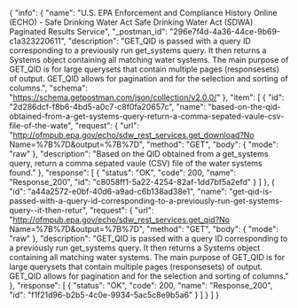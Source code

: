 {
  "info": {
    "name": "U.S. EPA Enforcement and Compliance History Online (ECHO) - Safe Drinking Water Act Safe Drinking Water Act (SDWA) Paginated Results Service",
    "_postman_id": "296e7f4d-4a36-44ce-9b69-c1a323220611",
    "description": "GET_QID is passed with a query ID corresponding to a previously run get_systems query. It then returns a Systems object containing all matching water systems. The main purpose of GET_QID is for large querysets that contain multiple pages (responsesets) of output. GET_QID allows for pagination and for the selection and sorting of columns.",
    "schema": "https://schema.getpostman.com/json/collection/v2.0.0/"
  },
  "item": [
    {
      "id": "2d286dcf-f8b6-4bd5-a0c7-c8f0fa20657c",
      "name": "based-on-the-qid-obtained-from-a-get-systems-query-return-a-comma-sepated-vaule-csv-file-of-the-wate",
      "request": {
        "url": "http://ofmpub.epa.gov/echo/sdw_rest_services.get_download?No Name=%7B%7D&output=%7B%7D",
        "method": "GET",
        "body": {
          "mode": "raw"
        },
        "description": "Based on the QID obtained from a get_systems query, return a comma sepated vaule (CSV) file of the water systems found."
      },
      "response": [
        {
          "status": "OK",
          "code": 200,
          "name": "Response_200",
          "id": "c8058ff1-5a22-4254-82af-1dd7bf5a2efd"
        }
      ]
    },
    {
      "id": "a44a2572-e0bf-40d6-a9ad-c6b138ad38e1",
      "name": "get-qid-is-passed-with-a-query-id-corresponding-to-a-previously-run-get-systems-query--it-then-retur",
      "request": {
        "url": "http://ofmpub.epa.gov/echo/sdw_rest_services.get_qid?No Name=%7B%7D&output=%7B%7D",
        "method": "GET",
        "body": {
          "mode": "raw"
        },
        "description": "GET_QID is passed with a query ID corresponding to a previously run get_systems query. It then returns a Systems object containing all matching water systems. The main purpose of GET_QID is for large querysets that contain multiple pages (responsesets) of output. GET_QID allows for pagination and for the selection and sorting of columns."
      },
      "response": [
        {
          "status": "OK",
          "code": 200,
          "name": "Response_200",
          "id": "f1f21d96-b2b5-4c0e-9934-5ac5c8e9b5a6"
        }
      ]
    }
  ]
}